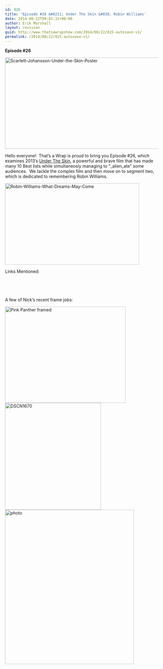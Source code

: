 ```yaml
---
id: 826
title: 'Episode #26 &#8211; Under The Skin &#038; Robin Williams'
date: 2014-08-22T09:41:31+00:00
author: Erik Marshall
layout: revision
guid: http://www.thatsawrapshow.com/2014/08/22/815-autosave-v1/
permalink: /2014/08/22/815-autosave-v1/
---
```

**Episode #26**

[<img class="aligncenter  wp-image-816" src="http://www.thatsawrapshow.com/wp-content/uploads/2014/08/Scarlett-Johansson-Under-the-Skin-Poster.jpg" alt="Scarlett-Johansson-Under-the-Skin-Poster" width="587" height="300" />](http://www.thatsawrapshow.com/wp-content/uploads/2014/08/Scarlett-Johansson-Under-the-Skin-Poster.jpg)

Hello everyone!  That&#8217;s a Wrap is proud to bring you Episode #26, which examines 2013&#8217;s <a href="http://www.rottentomatoes.com/m/under_the_skin_2013/" target="_blank">Under The Skin</a>, a powerful and brave film that has made many 10 Best lists while simultaneosly managing to &#8220;_alien_ate&#8221; some audiences.  We tackle the complex film and then move on to segment two, which is dedicated to remembering Robin Williams.

[<img class="aligncenter  wp-image-818" src="http://www.thatsawrapshow.com/wp-content/uploads/2014/08/Robin-Williams-What-Dreams-May-Come.jpg" alt="Robin-Williams-What-Dreams-May-Come" width="442" height="267" />](http://www.thatsawrapshow.com/wp-content/uploads/2014/08/Robin-Williams-What-Dreams-May-Come.jpg)

Links Mentioned:

  


&nbsp;

&nbsp;

A few of Nick&#8217;s recent frame jobs:

<img class="wp-image-819 aligncenter" src="http://www.thatsawrapshow.com/wp-content/uploads/2014/08/Pink-Panther-framed-1024x808.jpg" alt="Pink Panther framed" width="397" height="316" /><img class="wp-image-821 aligncenter" src="http://www.thatsawrapshow.com/wp-content/uploads/2014/08/DSCN1670-915x1024.jpg" alt="DSCN1670" width="316" height="351" /><img class="aligncenter  wp-image-820" src="http://www.thatsawrapshow.com/wp-content/uploads/2014/08/photo-856x1024.jpg" alt="photo" width="425" height="507" srcset="http://www.thatsawrapshow.com/wp-content/uploads/2014/08/photo-856x1024.jpg 856w, http://www.thatsawrapshow.com/wp-content/uploads/2014/08/photo-600x717.jpg 600w, http://www.thatsawrapshow.com/wp-content/uploads/2014/08/photo.jpg 1397w" sizes="(max-width: 425px) 100vw, 425px" />